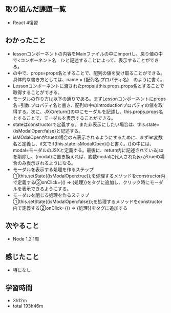 ## 取り組んだ課題一覧
- React 4復習
## わかったこと
- lessonコンポーネントの内容をMainファイルの中にimportし、戻り値の中で<コンポーネント名　/>と記述することによって、表示することができる。
- <lesson />の中で、props=props名とすることで、配列の値を受け取ることができる。具体的な書き方としては、name = {配列名.プロパティ名}　のように書く。
- Lessonコンポーネントに渡されたpropsはthis.props.props名とすることで取得することができる。
- モーダルの作り方は以下の通りである。まずLessonコンポーネントにprops名=引数.プロパティ名と書き、配列の中のintroductionプロパティの値を取得する。次に、JXのreturn()の中にモーダルを記述し、this.props.props名とすることで、モーダルを表示することができる。
- stateはconstructorで定義する。また非表示にしたい場合は、this.state={isModalOpen:false}と記述する。
- isMOdalOpenがtrueの場合のみ表示されるようにするために、まずlet変数名と定義し、if文でif(this.state.isModalOpen){}と書く。{}の中には、modal=モーダルのJSXと定義する。最後に、return内に記述されているjsxを削除し、{modal}に置き換えれば、変数modalに代入されたjsxがtrueの場合のみ表示されるようになる。
- モーダルを表示する処理を作るステップ①this.setState({isModalOpen:true});を処理するメソッドをconstructor内で定義する②onClick={() => {処理}}をタグに追加し、クリック時にモーダルを表示できるようにする。
- モーダルを閉じる処理を作るステップ①this.setState({isModalOpen:false});を処理するメソッドをconstructor内で定義する②onClick={() => {処理}}をタグに追加する
## 次やること
- Node 1,2 1周
## 感じたこと
- 特になし
## 学習時間
- 3h12m
- total 193h46m
